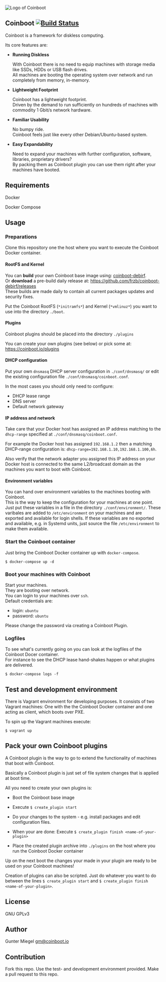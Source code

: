 ![Logo of Coinboot](coinboot.png)


## Coinboot [![Build Status](https://travis-ci.com/frzb/coinboot.svg?branch=master)](https://travis-ci.com/frzb/coinboot)

Coinboot is a framework for diskless computing. 


Its core features are:

* **Running Diskless**

  With Coinboot there is no need to equip machines with storage media like SSDs, HDDs or USB flash drives.  
  All machines are booting the operating system over network and run completely from memory, in-memory.


* **Lightweight Footprint**

  Coinboot has a lightweight footprint.  
  Driven by the demand to run sufficiently on hundreds of machines with commodity 1 Gbit/s network hardware.


* **Familiar Usability**

  No bumpy ride.  
  Coinboot feels just like every other Debian/Ubuntu-based system. 


* **Easy Expandability**

  Need to expand your machines with further configuration, software, libraries, proprietary drivers?  
  By packing them as Coinboot plugin you can use them right after your machines have booted.

## Requirements

Docker

Docker Compose

## Usage

### Preparations

Clone this repository one the host where you want to execute the Coinboot Docker container.

#### RootFS and Kernel

You can **build** your own Coinboot base image using: [coinboot-debirf](https://github.com/frzb/coinboot-debirf).   
Or **download** a pre-build daily release at: https://github.com/frzb/coinboot-debirf/releases  
These builds are made daily to contain all current packages updates and security fixes.

Put the Coinboot RootFS (`*initramfs*`) and Kernel (`*vmlinuz*`) you want to use into the directory `./boot`.

#### Plugins

Coinboot plugins should be placed into  the directory `./plugins`

You can create your own plugins (see below) or pick some at: https://coinboot.io/plugins

#### DHCP configuration

Put your own `dnsmasq` DHCP server configuration in `./conf/dnsmasq/` or edit the existing configuration file `./conf/dnsmasq/coinboot.conf`.

In the most  cases you should only need  to configure: 

* DHCP lease range
* DNS server
* Default network gateway


#### IP address and network

Take care that your Docker host has assigned an IP address matching to the `dhcp-range` specified at `./conf/dnsmasq/coinboot.conf`. 

For example the Docker host has assigned `192.168.1.2` then a matching DHCP-range configuration is: `dhcp-range=192.168.1.10,192.168.1.100,6h`. 

Also verify that the network adapter you assigned this IP address on your Docker host is connected to the same L2/broadcast domain as the machines you want to boot with Coinboot.

#### Environment variables

You can hand over environment variables to the machines booting with Coinboot.  
This is the way to keep the configuration for your machines at one point.  
Just put these variables in a file in the directory `./conf/environment/`.
These varibales are added to `/etc/environment` on your machines and are exported  and available for login shells.
If these variables are no exported and available, e.g. in Systemd units, just source the file `/etc/environment` to make them available.

### Start the Coinboot container

Just bring the Coinboot Docker container up with `docker-compose`.

```
$ docker-compose up -d
```

### Boot your machines with Coinboot

Start your machines.  
They are booting over network.  
You can login to your machines over `ssh`.  
Default credentials are:

* login: `ubuntu`
* password: `ubuntu`
  
Please change the password via creating a Coinboot Plugin.

### Logfiles

To see what's currently going on you can look at the logfiles of the Coinboot Docer container.  
For instance to see the DHCP lease hand-shakes happen or what plugins are delivered.

```
$ docker-compose logs -f
```

## Test and development environment

There is Vagrant environment for developing purposes.
It consists of two Vagrant machines: One with the the Coinboot Docker container and one acting as client, which boots over PXE.

To spin up the Vagrant machines execute:

```
$ vagrant up
```

## Pack your own Coinboot plugins

A Coinboot plugin is the way to go to extend the functionality of machines that boot with Coinboot.

Basically a Coinboot plugin is just set of file system changes that is applied at boot time.


All you need to create your own plugins is:

* Boot the Coinboot base image

* Execute `$ create_plugin start`

* Do your changes to the system - e.g. install packages and edit configuration files.

* When your are done: Execute `$ create_plugin finish <name-of-your-plugin>`

* Place the created plugin archive into `./plugins` on the host where you run the Coinboot Docker container

Up on the next boot the changes your made in your plugin are ready to be used on your Coinboot machines!

Creation of plugins can also be scripted. Just do whatever you want to do between the lines `$ create_plugin start` and `$ create_plugin finish <name-of-your-plugin>`.

## License

GNU GPLv3 

## Author

Gunter Miegel 
gm@coinboot.io

## Contribution

Fork this repo. Use the test- and development environment provided.
Make a pull request to this repo. 
